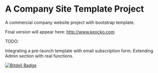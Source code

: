 A Company Site Template Project
============

A commercial company website project with bootstrap template.

Final version will appear here: http://www.keocko.com

TODO:

Integrating a pre-launch template with email subscription form.
Extending Admin section with real functions.


[![Bitdeli Badge](https://d2weczhvl823v0.cloudfront.net/szines/acompanysite/trend.png)](https://bitdeli.com/free "Bitdeli Badge")

